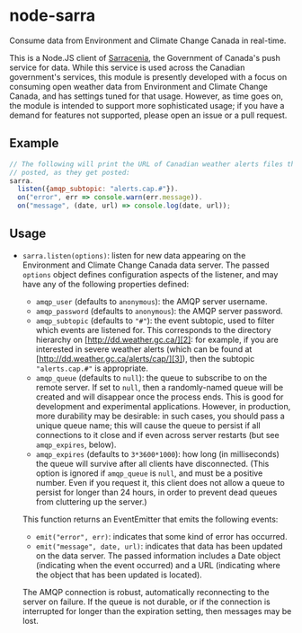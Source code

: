 node-sarra
==========
Consume data from Environment and Climate Change Canada in real-time.

This is a Node.JS client of [Sarracenia][1], the Government of Canada's push
service for data. While this service is used across the Canadian government's
services, this module is presently developed with a focus on consuming open
weather data from Environment and Climate Change Canada, and has settings tuned
for that usage. However, as time goes on, the module is intended to support
more sophisticated usage; if you have a demand for features not supported,
please open an issue or a pull request.

Example
-------
```javascript
// The following will print the URL of Canadian weather alerts files that get
// posted, as they get posted:
sarra.
  listen({amqp_subtopic: "alerts.cap.#"}).
  on("error", err => console.warn(err.message)).
  on("message", (date, url) => console.log(date, url));
```

Usage
-----
*   `sarra.listen(options)`: listen for new data appearing on the Environment
    and Climate Change Canada data server. The passed `options` object defines
    configuration aspects of the listener, and may have any of the following
    properties defined:

    *   `amqp_user` (defaults to `anonymous`): the AMQP server username.
    *   `amqp_password` (defaults to `anonymous`): the AMQP server password.
    *   `amqp_subtopic` (defaults to `"#"`): the event subtopic, used to filter
        which events are listened for. This corresponds to the directory
        hierarchy on [http://dd.weather.gc.ca/][2]: for example, if you are
        interested in severe weather alerts (which can be found at
        [http://dd.weather.gc.ca/alerts/cap/][3]), then the subtopic
        `"alerts.cap.#"` is appropriate.
    *   `amqp_queue` (defaults to `null`): the queue to subscribe to on the
        remote server. If set to `null`, then a randomly-named queue will be
        created and will disappear once the process ends. This is good for
        development and experimental applications. However, in production, more
        durability may be desirable: in such cases, you should pass a unique
        queue name; this will cause the queue to persist if all connections to
        it close and if even across server restarts (but see `amqp_expires`,
        below).
    *   `amqp_expires` (defaults to `3*3600*1000`): how long (in milliseconds)
        the queue will survive after all clients have disconnected. (This
        option is ignored if `amqp_queue` is `null`, and must be a positive
        number. Even if you request it, this client does not allow a queue to
        persist for longer than 24 hours, in order to prevent dead queues from
        cluttering up the server.)

    This function returns an EventEmitter that emits the following events:

    *   `emit("error", err)`: indicates that some kind of error has occurred.
    *   `emit("message", date, url)`: indicates that data has been updated on
        the data server. The passed information includes a Date object
        (indicating when the event occurred) and a URL (indicating where the
        object that has been updated is located).

    The AMQP connection is robust, automatically reconnecting to the server on
    failure. If the queue is not durable, or if the connection is interrupted
    for longer than the expiration setting, then messages may be lost.

[1]: http://metpx.sourceforge.net/sarra-e.html
[2]: http://dd.weather.gc.ca/
[3]: http://dd.weather.gc.ca/alerts/cap/
